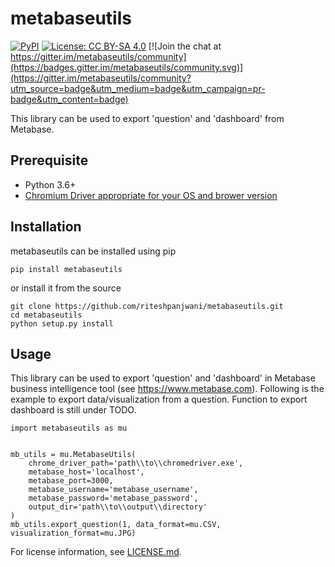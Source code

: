 # metabaseutils
[![PyPI](https://img.shields.io/pypi/v/metabaseutils.svg)](https://pypi.python.org/pypi/metabaseutils) [![License: CC BY-SA 4.0](https://img.shields.io/badge/License-CC%20BY--SA%204.0-lightgreen.svg)](https://creativecommons.org/licenses/by-sa/4.0/) [![Join the chat at https://gitter.im/metabaseutils/community](https://badges.gitter.im/metabaseutils/community.svg)](https://gitter.im/metabaseutils/community?utm_source=badge&utm_medium=badge&utm_campaign=pr-badge&utm_content=badge)

This library can be used to export 'question' and 'dashboard' from Metabase.

## Prerequisite
- Python 3.6+
- [Chromium Driver appropriate for your OS and brower version](https://chromedriver.chromium.org/downloads)

## Installation

metabaseutils can be installed using pip

```
pip install metabaseutils
```

or install it from the source

```
git clone https://github.com/riteshpanjwani/metabaseutils.git
cd metabaseutils
python setup.py install
```

## Usage

This library can be used to export 'question' and 'dashboard' in Metabase business intelligence tool (see https://www.metabase.com). Following is the example to export data/visualization from a question. Function to export dashboard is still under TODO.

```
import metabaseutils as mu


mb_utils = mu.MetabaseUtils(
    chrome_driver_path='path\\to\\chromedriver.exe',
    metabase_host='localhost',
    metabase_port=3000,
    metabase_username='metabase_username',
    metabase_password='metabase_password',
    output_dir='path\\to\\output\\directory'
)
mb_utils.export_question(1, data_format=mu.CSV, visualization_format=mu.JPG)

```

For license information, see [LICENSE.md](LICENSE.md).
